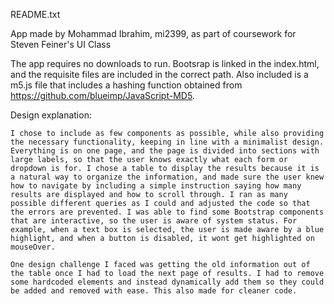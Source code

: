 README.txt

App made by Mohammad Ibrahim, mi2399, as part of coursework for Steven Feiner's UI Class

The app requires no downloads to run. Bootsrap is linked in the index.html, and the requisite files are included in the correct path. Also included is a m5.js file that includes a hashing function obtained from https://github.com/blueimp/JavaScript-MD5. 

Design explanation:

	I chose to include as few components as possible, while also providing the necessary functionality, keeping in line with a minimalist design. Everything is on one page, and the page is divided into sections with large labels, so that the user knows exactly what each form or dropdown is for. I chose a table to display the results because it is a natural way to organize the information, and made sure the user knew how to navigate by including a simple instruction saying how many results are displayed and how to scroll through. I ran as many possible different queries as I could and adjusted the code so that the errors are prevented. I was able to find some Bootstrap components that are interactive, so the user is aware of system status. For example, when a text box is selected, the user is made aware by a blue highlight, and when a button is disabled, it wont get highlighted on mouseOver. 

	One design challenge I faced was getting the old information out of the table once I had to load the next page of results. I had to remove some hardcoded elements and instead dynamically add them so they could be added and removed with ease. This also made for cleaner code. 
